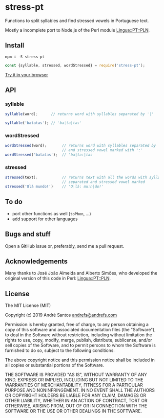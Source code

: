 # stress-pt

Functions to split syllables and find stressed vowels in Portuguese
text.

Mostly a incomplete port to Node.js of the Perl module
[Lingua::PT::PLN](https://metacpan.org/pod/Lingua::PT::PLN). 

## Install

```shell
npm i -S stress-pt
```

```js
const {syllable, stressed, wordStressed} = require('stress-pt');
```

[Try it in your browser](https://npm.runkit.com/stress-pt)


## API

### syllable

```js
syllable(word);      // returns word with syllables separated by '|'

syllable('batatas'); // 'ba|ta|tas'
```

### wordStressed

```js
wordStressed(word);       // returns word with syllables separated by '|'
                          // and stressed vowel marked with ':'
wordStressed('batatas');  // 'ba|ta:|tas
```

### stressed

```js
stressed(text);           // returns text with all the words with syllables
                          // separated and stressed vowel marked
stressed('Olá mundo!')    // 'O|lá: mu:n|do!'
```

## To do

* port other functions as well (`toPhon`, ...)
* add support for other languages

## Bugs and stuff
Open a GitHub issue or, preferably, send me a pull request.

## Acknowledgements

Many thanks to José João Almeida and Alberto Simões, who developed the
original version of this code in Perl:
[Lingua::PT::PLN](https://metacpan.org/pod/Lingua::PT::PLN).

## License

The MIT License (MIT)

Copyright (c) 2019 André Santos <andrefs@andrefs.com>

Permission is hereby granted, free of charge, to any person obtaining a copy of
this software and associated documentation files (the "Software"), to deal in
the Software without restriction, including without limitation the rights to
use, copy, modify, merge, publish, distribute, sublicense, and/or sell copies of
the Software, and to permit persons to whom the Software is furnished to do so,
subject to the following conditions:

The above copyright notice and this permission notice shall be included in all
copies or substantial portions of the Software.

THE SOFTWARE IS PROVIDED "AS IS", WITHOUT WARRANTY OF ANY KIND, EXPRESS OR
IMPLIED, INCLUDING BUT NOT LIMITED TO THE WARRANTIES OF MERCHANTABILITY, FITNESS
FOR A PARTICULAR PURPOSE AND NONINFRINGEMENT. IN NO EVENT SHALL THE AUTHORS OR
COPYRIGHT HOLDERS BE LIABLE FOR ANY CLAIM, DAMAGES OR OTHER LIABILITY, WHETHER
IN AN ACTION OF CONTRACT, TORT OR OTHERWISE, ARISING FROM, OUT OF OR IN
CONNECTION WITH THE SOFTWARE OR THE USE OR OTHER DEALINGS IN THE SOFTWARE.
